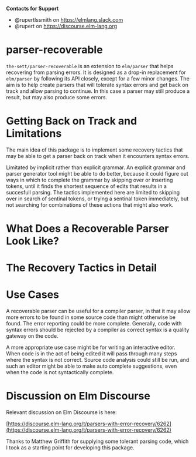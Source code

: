 **Contacts for Support**
- @rupertlssmith on https://elmlang.slack.com
- @rupert on https://discourse.elm-lang.org

# parser-recoverable

`the-sett/parser-recoverable` is an extension to `elm/parser` that helps recovering from
parsing errors. It is designed as a drop-in replacement for `elm/parser` by following
its API closely, except for a few minor changes. The aim is to help create parsers that
will tolerate syntax errors and get back on track and allow parsing to continue. In this
case a parser may still produce a result, but may also produce some errors.

# Getting Back on Track and Limitations

The main idea of this package is to implement some recovery tactics that may be able
to get a parser back on track when it encounters syntax errors.

Limitated by implicit rather than explicit grammar. An explicit grammar and parser generator
tool might be able to do better, because it could figure out ways in which to complete the
grammar by skipping over or inserting tokens, until it finds the shortest sequence of edits
that results in a succesfull parsing. The tactics implemented here are limited to skipping
over in search of sentinal tokens, or trying a sentinal token immediately, but not searching
for combinations of these actions that might also work.

# What Does a Recoverable Parser Look Like?

# The Recovery Tactics in Detail

# Use Cases

A recoverable parser can be useful for a compiler parser, in that it may allow more
errors to be found in some source code than might otherwise be found. The error reporting
could be more complete. Generally, code with syntax errors should be rejected by a compiler
as correct syntax is a quality gateway on the code.

A more appropriate use case might be for writing an interactive editor. When code is in
the act of being edited it will pass through many steps where the syntax is not correct.
Source code analysis could still be run, and such an editor might be able to make auto
complete suggestions, even when the code is not syntactically complete.


# Discussion on Elm Discourse

Relevant discussion on Elm Discourse is here:

[https://discourse.elm-lang.org/t/parsers-with-error-recovery/6262](https://discourse.elm-lang.org/t/parsers-with-error-recovery/6262)

Thanks to Matthew Griffith for supplying some tolerant parsing code, which I took as a
starting point for developing this package.
